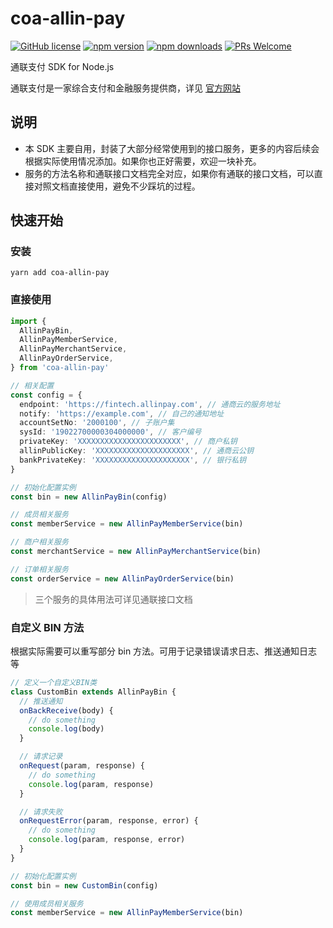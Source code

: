 # coa-allin-pay

[![GitHub license](https://img.shields.io/badge/license-MIT-green.svg?style=flat-square)](LICENSE)
[![npm version](https://img.shields.io/npm/v/coa-allin-pay.svg?style=flat-square)](https://www.npmjs.org/package/coa-allin-pay)
[![npm downloads](https://img.shields.io/npm/dm/coa-allin-pay.svg?style=flat-square)](http://npm-stat.com/charts.html?package=coa-allin-pay)
[![PRs Welcome](https://img.shields.io/badge/PRs-welcome-brightgreen.svg?style=flat-square)](https://github.com/coajs/coa-allin-pay/pulls)

通联支付 SDK for Node.js

通联支付是一家综合支付和金融服务提供商，详见 [官方网站](https://www.allinpay.com/)

## 说明

- 本 SDK 主要自用，封装了大部分经常使用到的接口服务，更多的内容后续会根据实际使用情况添加。如果你也正好需要，欢迎一块补充。
- 服务的方法名称和通联接口文档完全对应，如果你有通联的接口文档，可以直接对照文档直接使用，避免不少踩坑的过程。

## 快速开始

### 安装

```shell
yarn add coa-allin-pay
```

### 直接使用

```typescript
import {
  AllinPayBin,
  AllinPayMemberService,
  AllinPayMerchantService,
  AllinPayOrderService,
} from 'coa-allin-pay'

// 相关配置
const config = {
  endpoint: 'https://fintech.allinpay.com', // 通商云的服务地址
  notify: 'https://example.com', // 自己的通知地址
  accountSetNo: '2000100', // 子账户集
  sysId: '19022700000304000000', // 客户编号
  privateKey: 'XXXXXXXXXXXXXXXXXXXXXXX', // 商户私钥
  allinPublicKey: 'XXXXXXXXXXXXXXXXXXXXX', // 通商云公钥
  bankPrivateKey: 'XXXXXXXXXXXXXXXXXXXXX', // 银行私钥
}

// 初始化配置实例
const bin = new AllinPayBin(config)

// 成员相关服务
const memberService = new AllinPayMemberService(bin)

// 商户相关服务
const merchantService = new AllinPayMerchantService(bin)

// 订单相关服务
const orderService = new AllinPayOrderService(bin)
```

> 三个服务的具体用法可详见通联接口文档

### 自定义 BIN 方法

根据实际需要可以重写部分 bin 方法。可用于记录错误请求日志、推送通知日志等

```typescript
// 定义一个自定义BIN类
class CustomBin extends AllinPayBin {
  // 推送通知
  onBackReceive(body) {
    // do something
    console.log(body)
  }

  // 请求记录
  onRequest(param, response) {
    // do something
    console.log(param, response)
  }

  // 请求失败
  onRequestError(param, response, error) {
    // do something
    console.log(param, response, error)
  }
}

// 初始化配置实例
const bin = new CustomBin(config)

// 使用成员相关服务
const memberService = new AllinPayMemberService(bin)
```
